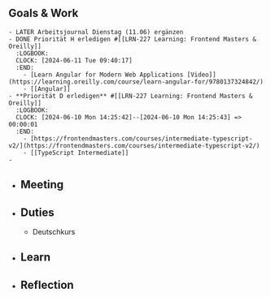 ## Goals & Work
	- LATER Arbeitsjournal Dienstag (11.06) ergänzen
	- DONE Priorität H erledigen #[[LRN-227 Learning: Frontend Masters & Oreilly]]
	  :LOGBOOK:
	  CLOCK: [2024-06-11 Tue 09:40:17]
	  :END:
		- [Learn Angular for Modern Web Applications [Video]](https://learning.oreilly.com/course/learn-angular-for/9780137324842/)
		- [[Angular]]
	- **Priorität D erledigen** #[[LRN-227 Learning: Frontend Masters & Oreilly]]
	  :LOGBOOK:
	  CLOCK: [2024-06-10 Mon 14:25:42]--[2024-06-10 Mon 14:25:43] =>  00:00:01
	  :END:
		- [https://frontendmasters.com/courses/intermediate-typescript-v2/](https://frontendmasters.com/courses/intermediate-typescript-v2/)
		- [[TypeScript Intermediate]]
	-
- ## Meeting
- ## Duties
	- Deutschkurs
- ## Learn
- ## Reflection